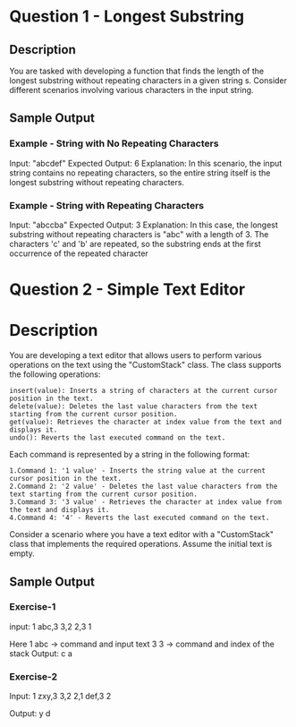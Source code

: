 # Question 1 - Longest Substring

## Description
You are tasked with developing a function that finds the length of the longest substring without repeating characters in a given string s. Consider different 
scenarios involving various characters in the input string.

## Sample Output
### Example - String with No Repeating Characters
Input: "abcdef"
Expected Output: 6
Explanation: In this scenario, the input string contains no repeating characters, so the entire string itself is the longest substring without repeating characters.

### Example - String with Repeating Characters
Input: "abccba"
Expected Output: 3
Explanation: In this case, the longest substring without repeating characters is "abc" with a length of 3. The characters 'c' and 'b' are repeated, so the substring
ends at the first occurrence of the repeated character



# Question 2 - Simple Text Editor

# Description

You are developing a text editor that allows users to perform various operations on the text using the "CustomStack" class. The class supports the following 
operations:

    insert(value): Inserts a string of characters at the current cursor position in the text.
    delete(value): Deletes the last value characters from the text starting from the current cursor position.
    get(value): Retrieves the character at index value from the text and displays it.
    undo(): Reverts the last executed command on the text.

Each command is represented by a string in the following format:

    1.Command 1: '1 value' - Inserts the string value at the current cursor position in the text.
    2.Command 2: '2 value' - Deletes the last value characters from the text starting from the current cursor position.
    3.Command 3: '3 value' - Retrieves the character at index value from the text and displays it.
    4.Command 4: '4' - Reverts the last executed command on the text.

Consider a scenario where you have a text editor with a "CustomStack" class that implements the required operations. Assume the initial text is empty.

## Sample Output

### Exercise-1
input:
1 abc,3 3,2 2,3 1

Here
1 abc -> command and input text
3 3 -> command and index of the stack
Output:
c
a

### Exercise-2
Input:
1 zxy,3 3,2 2,1 def,3 2

Output:
y
d
